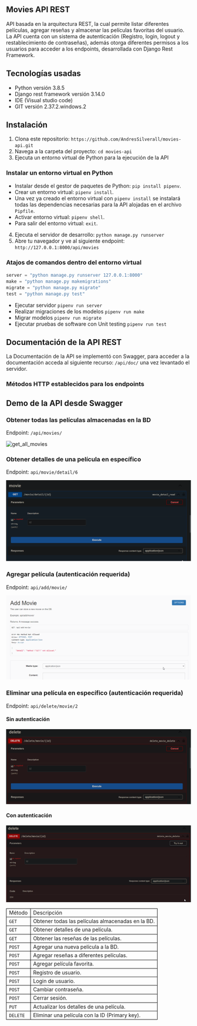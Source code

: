 ## Movies API REST

API basada en la arquitectura REST, la cual permite listar diferentes películas, agregar reseñas y almacenar las películas favoritas del usuario. La API cuenta con un sistema de autenticación (Registro, login, logout y restablecimiento de contraseñas), además otorga diferentes permisos a los usuarios para acceder a los endpoints, desarrollada con Django Rest Framework.


## Tecnologías usadas

- Python versión 3.8.5
- Django rest framework versión 3.14.0
- IDE (Visual studio code)
- GIT versión 2.37.2.windows.2


## Instalación

1. Clona este repositorio: `https://github.com/AndresSilverall/movies-api.git`
2. Navega a la carpeta del proyecto: `cd movies-api`
3. Ejecuta un entorno virtual de Python para la ejecución de la API


### Instalar un entorno virtual en Python 

- Instalar desde el gestor de paquetes de Python: `pip install pipenv`.
- Crear un entorno virtual: `pipenv install`.
- Una vez ya creado el entorno virtual con `pipenv install` se instalará todas las dependencias necesarias para la API alojadas en el archivo `Pipfile`.
- Activar entorno virtual: `pipenv shell`.
- Para salir del entorno virtual: `exit`.


4. Ejecuta el servidor de desarrollo: `python manage.py runserver`
5. Abre tu navegador y ve al siguiente endpoint: `http://127.0.0.1:8000/api/movies`


### Atajos de comandos dentro del entorno virtual

```python
server = "python manage.py runserver 127.0.0.1:8000"
make = "python manage.py makemigrations"
migrate = "python manage.py migrate"
test = "python manage.py test"

```

- Ejecutar servidor `pipenv run server`
- Realizar migraciones de los modelos `pipenv run make`
- Migrar modelos `pipenv run migrate`
- Ejecutar pruebas de software con Unit testing `pipenv run test`



## Documentación de la API REST

La Documentación de la API se implementó con Swagger, para acceder a la documentación acceda al siguiente recurso: `/api/doc/` una vez levantado el servidor.

### Métodos HTTP establecidos para los endpoints

<table style="border-collapse: collapse; width: 100%;">
  <tr>
    <td style="border: 1px solid black;">Método</td>
    <td style="border: 1px solid black;">Descripción </td>
  </tr>
  <tr>
    <td style="border: 1px solid black;"><code>GET</code></td>
    <td style="border: 1px solid black;">Obtener todas las películas almacenadas en la BD.</td>
  </tr>
  <tr>
    <td style="border: 1px solid black;"><code>GET</code></td>
    <td style="border: 1px solid black;">Obtener detalles de una película.</td>
  </tr>
    <tr>
    <td style="border: 1px solid black;"><code>GET</code></td>
    <td style="border: 1px solid black;">Obtener las reseñas de las películas.</td>
  </tr>
  <tr>
    <td style="border: 1px solid black;"><code>POST</code></td>
    <td style="border: 1px solid black;">Agregar una nueva película a la BD.</td>
  </tr>
    <tr>
    <td style="border: 1px solid black;"><code>POST</code></td>
    <td style="border: 1px solid black;">Agregar reseñas a diferentes películas.</td>
  </tr>
      <tr>
    <td style="border: 1px solid black;"><code>POST</code></td>
    <td style="border: 1px solid black;">Agregar película favorita.</td>
  </tr>
  <tr>
    <td style="border: 1px solid black;"><code>POST</code></td>
    <td style="border: 1px solid black;">Registro de usuario.</td>
  </tr>
  <tr>
    <td style="border: 1px solid black;"><code>POST</code></td>
    <td style="border: 1px solid black;">Login de usuario.</td>
  </tr>
    <tr>
    <td style="border: 1px solid black;"><code>POST</code></td>
    <td style="border: 1px solid black;">Cambiar contraseña.</td>
  </tr>
      <tr>
    <td style="border: 1px solid black;"><code>POST</code></td>
    <td style="border: 1px solid black;">Cerrar sesión.</td>
  </tr>
  <tr>
    <td style="border: 1px solid black;"><code>PUT</code></td>
    <td style="border: 1px solid black;">Actualizar los detalles de una película.</td>
  </tr>
  <tr>
    <td style="border: 1px solid black;"><code>DELETE</code></td>
    <td style="border: 1px solid black;">Eliminar una película con la ID (Primary key).</td>
  </tr>
 

 ## Demo de la API desde Swagger

 ### Obtener todas las películas almacenadas en la BD
 
 Endpoint: `/api/movies/`

 ![get_all_movies](assets/get_all_movies.gif)


### Obtener detalles de una película en específico

Endpoint: `api/movie/detail/6`

![get_movie_detail](assets/get_movie_detail.gif)


### Agregar película (autenticación requerida)

Endpoint: `api/add/movie/`

![add_movie](assets/add_movie.gif)


### Eliminar una película en específico (autenticación requerida)

Endpoint: `api/delete/movie/2`

#### Sin autenticación

![delete_movie](assets/delete_movie.gif)


#### Con autenticación

![delete_movie_authenticated](assets/delete_movie_authenticated.gif)


 